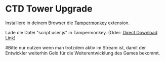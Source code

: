 # CTD Tower Upgrade

Installiere in deinem Browser die [Tampermonkey](https://www.tampermonkey.net/index.php) extension.

Lade die Datei "script.user.js" in Tampermonkey. (Oder: [Direct Download Link](https://github.com/dev-101010/ctd-tower-upgrade/raw/main/script.user.js))

#Bitte nur nutzen wenn man trotzdem aktiv im Stream ist, damit der Entwickler weiterhin Geld für die Weiterentwicklung des Games bekommt.
